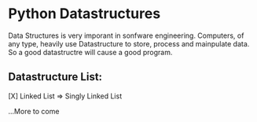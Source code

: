 # Python Datastructures
Data Structures is very imporant in sonfware engineering. Computers, of any type, heavily use Datastructure to store, process and mainpulate data. So a good datastructre will cause a good program.

## Datastructure List:
[X] Linked List => Singly Linked List

...More to come